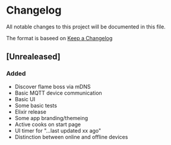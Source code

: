 # Changelog

All notable changes to this project will be documented in this file.

The format is baseed on [Keep a Changelog](https://keepachangelog.com/en/1.0.0)

## [Unrealeased]

### Added

- Discover flame boss via mDNS
- Basic MQTT device communication
- Basic UI
- Some basic tests
- Elixir release
- Some app branding/themeing
- Active cooks on start page
- UI timer for "...last updated xx ago"
- Distinction between online and offline devices

